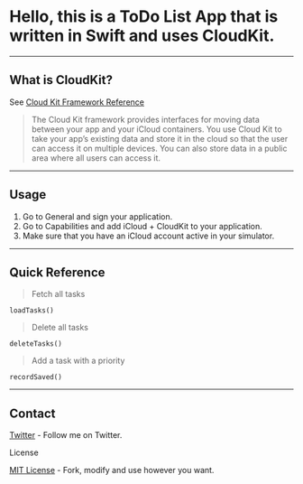# Hello, this is a ToDo List App that is written in Swift and uses CloudKit.

----
## What is CloudKit?
See [Cloud Kit Framework Reference](https://developer.apple.com/library/prerelease/ios/documentation/CloudKit/Reference/CloudKit_Framework_Reference/index.html)

> The Cloud Kit framework provides interfaces for moving data between your app and your iCloud containers. You use Cloud Kit to take your app’s existing data and store it in the cloud so that the user can access it on multiple devices. You can also store data in a public area where all users can access it.

----
## Usage
1. Go to General and sign your application.
2. Go to Capabilities and add iCloud + CloudKit to your application.
3. Make sure that you have an iCloud account active in your simulator.

----
## Quick Reference

> Fetch all tasks
    
    loadTasks()

> Delete all tasks
    
    deleteTasks() 

> Add a task with a priority
   
    recordSaved()


----
## Contact
[Twitter](https://twitter.com/asg) - Follow me on Twitter.

License

[MIT License](http://opensource.org/licenses/MIT) - Fork, modify and use however you want.
